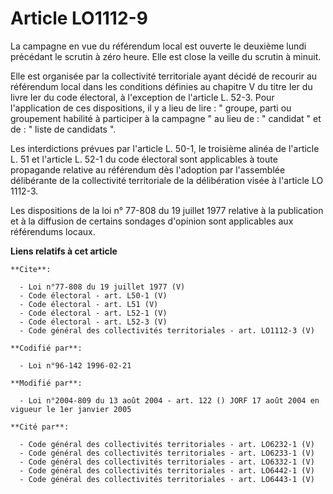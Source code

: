 # Article LO1112-9

La campagne en vue du référendum local est ouverte le deuxième lundi précédant le scrutin à zéro heure. Elle est close la
veille du scrutin à minuit. 

Elle est organisée par la collectivité territoriale ayant décidé de recourir au référendum local dans les conditions définies
au chapitre V du titre Ier du livre Ier du code électoral, à l'exception de l'article L. 52-3. Pour l'application de ces
dispositions, il y a lieu de lire : " groupe, parti ou groupement habilité à participer à la campagne " au lieu de : "
candidat " et de : " liste de candidats ". 

Les interdictions prévues par l'article L. 50-1, le troisième alinéa de l'article L. 51 et l'article L. 52-1 du code
électoral sont applicables à toute propagande relative au référendum dès l'adoption par l'assemblée délibérante de la
collectivité territoriale de la délibération visée à l'article LO 1112-3. 

Les dispositions de la loi n° 77-808 du 19 juillet 1977 relative à la publication et à la diffusion de certains sondages
d'opinion sont applicables aux référendums locaux.

**Liens relatifs à cet article**

	**Cite**:

	  - Loi n°77-808 du 19 juillet 1977 (V)
	  - Code électoral - art. L50-1 (V)
	  - Code électoral - art. L51 (V)
	  - Code électoral - art. L52-1 (V)
	  - Code électoral - art. L52-3 (V)
	  - Code général des collectivités territoriales - art. LO1112-3 (V)

	**Codifié par**:

	  - Loi n°96-142 1996-02-21

	**Modifié par**:

	  - Loi n°2004-809 du 13 août 2004 - art. 122 () JORF 17 août 2004 en vigueur le 1er janvier 2005

	**Cité par**:

	  - Code général des collectivités territoriales - art. LO6232-1 (V)
	  - Code général des collectivités territoriales - art. LO6233-1 (V)
	  - Code général des collectivités territoriales - art. LO6332-1 (V)
	  - Code général des collectivités territoriales - art. LO6442-1 (V)
	  - Code général des collectivités territoriales - art. LO6443-1 (V)
